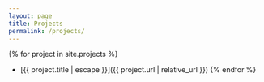 ```yaml
---
layout: page
title: Projects
permalink: /projects/
---
```


{% for project in site.projects %}
* [{{ project.title | escape }}]({{ project.url | relative_url }})
{% endfor %}
